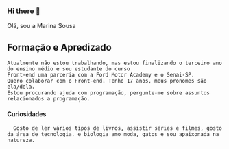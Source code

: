 ### Hi there 👋

<p align="justify"> Olá, sou a Marina Sousa</p>

   ## Formação e Apredizado

    Atualmente não estou trabalhando, mas estou finalizando o terceiro ano do ensino médio e sou estudante do curso 
    Front-end uma parceria com a Ford Motor Academy e o Senai-SP.
    Quero colaborar com o Front-end. Tenho 17 anos, meus pronomes são ela/dela.
    Estou procurando ajuda com programação, pergunte-me sobre assuntos relacionados a programação.
    
#### Curiosidades

      Gosto de ler vários tipos de livros, assistir séries e filmes, gosto da área de tecnologia. e biologia amo moda, gatos e sou apaixonada na natureza.

    
